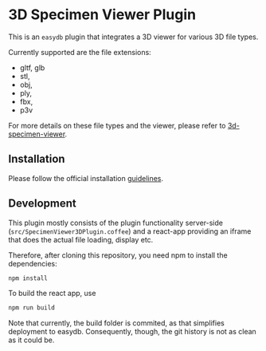 # 3D Specimen Viewer Plugin

This is an `easydb` plugin that integrates a 3D viewer for various 3D file types.

Currently supported are the file extensions:

- gltf, glb
- stl,
- obj,
- ply,
- fbx,
- p3v

For more details on these file types and the viewer, please refer to [3d-specimen-viewer](https://gitlab.ethz.ch/psa/photogrammetry-viewer/3d-specimen-viewer).

## Installation

Please follow the official installation [guidelines](https://docs.easydb.de/en/sysadmin/configuration/easydb-server.yml/plugins/).

## Development

This plugin mostly consists of the plugin functionality server-side (`src/SpecimenViewer3DPlugin.coffee`) and a react-app providing an iframe that does the actual file loading, display etc.

Therefore, after cloning this repository, you need npm to install the dependencies:

```bash
npm install
```

To build the react app, use

```bash
npm run build
```

Note that currently, the build folder is commited, as that simplifies deployment to easydb.
Consequently, though, the git history is not as clean as it could be.
